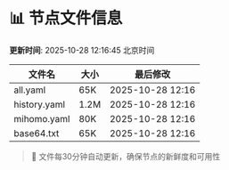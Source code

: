 # 📊 节点文件信息

**更新时间**: 2025-10-28 12:16:45 北京时间

| 文件名 | 大小 | 最后修改 |
|--------|------|----------|
| all.yaml | 65K | 2025-10-28 12:16 |
| history.yaml | 1.2M | 2025-10-28 12:16 |
| mihomo.yaml | 80K | 2025-10-28 12:16 |
| base64.txt | 65K | 2025-10-28 12:16 |

> 🔄 文件每30分钟自动更新，确保节点的新鲜度和可用性
